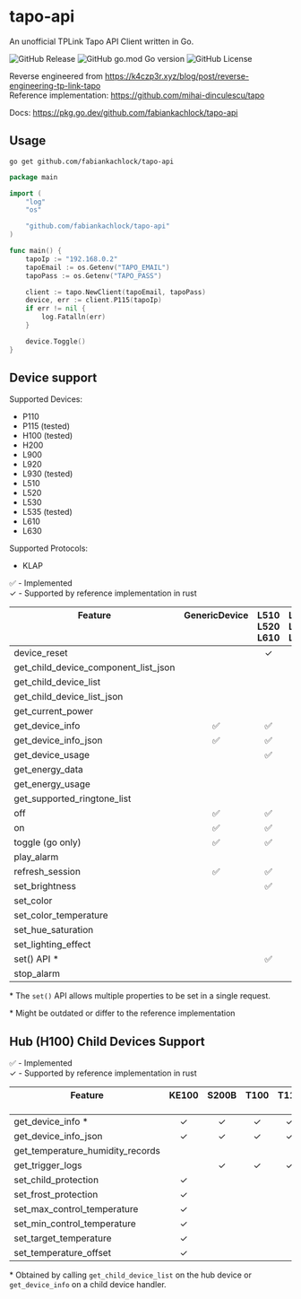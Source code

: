 # tapo-api

An unofficial TPLink Tapo API Client written in Go.

![GitHub Release](https://img.shields.io/github/v/release/fabiankachlock/tapo-api?style=for-the-badge)
![GitHub go.mod Go version](https://img.shields.io/github/go-mod/go-version/fabiankachlock/tapo-api?style=for-the-badge)
![GitHub License](https://img.shields.io/github/license/fabiankachlock/tapo-api?style=for-the-badge)

Reverse engineered from https://k4czp3r.xyz/blog/post/reverse-engineering-tp-link-tapo \
Reference implementation: https://github.com/mihai-dinculescu/tapo

Docs: https://pkg.go.dev/github.com/fabiankachlock/tapo-api

## Usage

```
go get github.com/fabiankachlock/tapo-api
```

```go
package main

import (
	"log"
	"os"

	"github.com/fabiankachlock/tapo-api"
)

func main() {
	tapoIp := "192.168.0.2"
	tapoEmail := os.Getenv("TAPO_EMAIL")
	tapoPass := os.Getenv("TAPO_PASS")

	client := tapo.NewClient(tapoEmail, tapoPass)
	device, err := client.P115(tapoIp)
	if err != nil {
		log.Fatalln(err)
	}

	device.Toggle()
}
```

## Device support

Supported Devices:
- P110
- P115 (tested)
- H100 (tested)
- H200
- L900
- L920
- L930 (tested)
- L510
- L520
- L530
- L535 (tested)
- L610
- L630

Supported Protocols:
- KLAP 

&#x2705; - Implemented \
&check; - Supported by reference implementation in rust


| Feature<br/><br/><br/>               | GenericDevice<br/><br/><br/> | L510<br/>L520<br/>L610 | L530<br/>L535<br/>L630<br/> | L900<br/><br/><br/> | L920<br/>L930<br/><br/> | P100<br/>P105<br/><br/> | P110<br/>P115<br/><br/> | P300<br/>P304<br/><br/> | H100<br/>H200<br/><br/> |
| ------------------------------------ | :--------------------------: | :--------------------: | :-------------------------: | :-----------------: | :---------------------: | :---------------------: | :---------------------: | :---------------------: | :---------------------: |
| device_reset                         |                              |        &check;         |           &check;           |       &check;       |         &check;         |         &check;         |         &check;         |                         |                         |
| get_child_device_component_list_json |                              |                        |                             |                     |                         |                         |                         |         &check;         |       &#x2705;\*        |
| get_child_device_list                |                              |                        |                             |                     |                         |                         |                         |         &check;         |        &#x2705;         |
| get_child_device_list_json           |                              |                        |                             |                     |                         |                         |                         |         &check;         |         &check;         |
| get_current_power                    |                              |                        |                             |                     |                         |                         |       &#x2705;\*        |                         |                         |
| get_device_info                      |           &#x2705;           |        &#x2705;        |          &#x2705;           |      &#x2705;       |        &#x2705;         |         &check;         |        &#x2705;         |         &check;         |        &#x2705;         |
| get_device_info_json                 |           &#x2705;           |        &#x2705;        |          &#x2705;           |      &#x2705;       |        &#x2705;         |         &check;         |        &#x2705;         |         &check;         |        &#x2705;         |
| get_device_usage                     |                              |        &#x2705;        |          &#x2705;           |      &#x2705;       |        &#x2705;         |         &check;         |       &#x2705;\*        |                         |                         |
| get_energy_data                      |                              |                        |                             |                     |                         |                         |         &check;         |                         |                         |
| get_energy_usage                     |                              |                        |                             |                     |                         |                         |       &#x2705;\*        |                         |                         |
| get_supported_ringtone_list          |                              |                        |                             |                     |                         |                         |                         |                         |       &#x2705;\*        |
| off                                  |           &#x2705;           |        &#x2705;        |          &#x2705;           |      &#x2705;       |        &#x2705;         |         &check;         |        &#x2705;         |                         |                         |
| on                                   |           &#x2705;           |        &#x2705;        |          &#x2705;           |      &#x2705;       |        &#x2705;         |         &check;         |        &#x2705;         |                         |                         |
| toggle (go only)                     |           &#x2705;           |        &#x2705;        |          &#x2705;           |      &#x2705;       |        &#x2705;         |                         |        &#x2705;         |                         |                         |
| play_alarm                           |                              |                        |                             |                     |                         |                         |                         |                         |       &#x2705;\*        |
| refresh_session                      |           &#x2705;           |        &#x2705;        |          &#x2705;           |      &#x2705;       |        &#x2705;         |         &check;         |        &#x2705;         |         &check;         |        &#x2705;         |
| set_brightness                       |                              |        &#x2705;        |          &#x2705;           |      &#x2705;       |        &#x2705;         |                         |                         |                         |                         |
| set_color                            |                              |                        |           &check;           |       &check;       |         &check;         |                         |                         |                         |                         |
| set_color_temperature                |                              |                        |          &#x2705;           |      &#x2705;       |        &#x2705;         |                         |                         |                         |                         |
| set_hue_saturation                   |                              |                        |          &#x2705;           |      &#x2705;       |        &#x2705;         |                         |                         |                         |                         |
| set_lighting_effect                  |                              |                        |                             |                     |         &check;         |                         |                         |                         |                         |
| set() API \*                         |                              |        &#x2705;        |          &#x2705;           |      &#x2705;       |        &#x2705;         |                         |                         |                         |                         |
| stop_alarm                           |                              |                        |                             |                     |                         |                         |                         |                         |       &#x2705;\*        |


\* The `set()` API allows multiple properties to be set in a single request.

\* Might be outdated or differ to the reference implementation

## Hub (H100) Child Devices Support

&#x2705; - Implemented \
&check; - Supported by reference implementation in rust

| Feature<br/><br/>                | KE100<br/><br/> | S200B<br/><br/> | T100<br/><br/> | T110<br/><br/> | T300<br/><br/> | T310<br/>T315 |
| -------------------------------- | :-------------: | :-------------: | :------------: | :------------: | :------------: | :-----------: |
| get_device_info \*               |     &check;     |     &check;     |    &check;     |    &check;     |    &#x2705;    |   &#x2705;    |
| get_device_info_json             |     &check;     |     &check;     |    &check;     |    &check;     |    &check;     |    &check;    |
| get_temperature_humidity_records |                 |                 |                |                |                |    &check;    |
| get_trigger_logs                 |                 |     &check;     |    &check;     |    &check;     |    &check;     |               |
| set_child_protection             |     &check;     |                 |                |                |                |               |
| set_frost_protection             |     &check;     |                 |                |                |                |               |
| set_max_control_temperature      |     &check;     |                 |                |                |                |               |
| set_min_control_temperature      |     &check;     |                 |                |                |                |               |
| set_target_temperature           |     &check;     |                 |                |                |                |               |
| set_temperature_offset           |     &check;     |                 |                |                |                |               |

\* Obtained by calling `get_child_device_list` on the hub device or `get_device_info` on a child device handler.
